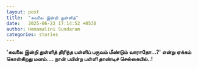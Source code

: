 ```yaml
---
layout: post
title:  "கவலை இன்றி துள்ளித்"
date:   2025-06-22 17:14:52 +0530
author: Hemamalini Sundaram
categories: stories
---
```


**\'கவலை இன்றி துள்ளித் திரிந்த பள்ளிப் பருவம் மீண்டும் வாராதோ\...?\' என்று ஏக்கம்
கொள்கிறது மனம்\.... நான் பயின்ற பள்ளி தாண்டிச் செல்கையில்..!**
